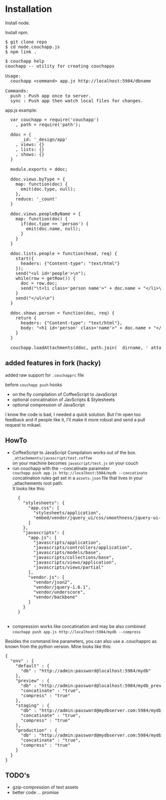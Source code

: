 # Installation

Install node.

Install npm.

<pre>
$ git clone repo
$ cd node.couchapp.js
$ npm link .
</pre>

<pre>
$ couchapp help
couchapp -- utility for creating couchapps

Usage:
  couchapp &lt;command> app.js http://localhost:5984/dbname

Commands:
  push : Push app once to server.
  sync : Push app then watch local files for changes.
</pre>

app.js example:

<pre>
  var couchapp = require('couchapp')
    , path = require('path');

  ddoc = {
      _id: '_design/app'
    , views: {}
    , lists: {}
    , shows: {} 
  }

  module.exports = ddoc;

  ddoc.views.byType = {
    map: function(doc) {
      emit(doc.type, null);
    },
    reduce: '_count'
  }

  ddoc.views.peopleByName = {
    map: function(doc) {
      if(doc.type == 'person') {
        emit(doc.name, null);
      }
    }
  }

  ddoc.lists.people = function(head, req) {
    start({
      headers: {"Content-type": "text/html"}
    });
    send("&lt;ul id='people'>\n");
    while(row = getRow()) {
      doc = row.doc;
      send("\t&lt;li class='person name'>" + doc.name + "&lt;/li>\n");
    }
    send("&lt;/ul>\n")
  }

  ddoc.shows.person = function(doc, req) {
    return {
      headers: {"Content-type": "text/html"},
      body: "&lt;h1 id='person' class='name'>" + doc.name + "&lt;/h1>\n"
    }
  }

  couchapp.loadAttachments(ddoc, path.join(__dirname, '_attachments'));
</pre>


## added features in fork (hacky)

added raw support for `.couchapprc` file

before `couchapp push` hooks

* on the fly compilation of CoffeeScript to JavaScript
* optional concatination of JavScripts & Stylesheets
* optional compression of JavaScript

I know the code is bad, I needed a quick solution. But I'm open too feedback and if
people like it, I'll make it more robust and send a pull request to mikael.

## HowTo

* CoffeeScript to JavaScript Compilation works out of the box. `_attachements/javascript/test.coffee`   
  on your machine becomes `javascript/test.js` on your couch
* run couchapp with the --concatinate parameter  
  `couchapp push app.js http://localhost:5984/mydb --concatinate`  
  concatination rules get set in a `assets.json` file that lives in your _attachements root path.  
  It looks like this:
  <pre>
    {
      "stylesheets": {
        "app.css": [
          "stylesheets/application",
          "embed/vendor/jquery_ui/css/smoothness/jquery-ui-1.8.12.custom"
        ]
      }, 
      "javascripts": {
        "app.js": [
          "javascripts/application",
          "javascripts/controllers/application",
          "javascripts/models/base",
          "javascripts/collections/base",
          "javascripts/views/application",
          "javascripts/views/partial"
        ], 
        "vendor.js": [
          "vendor/json2",
          "vendor/jquery-1.6.1",
          "vendor/underscore",
          "vendor/backbone"
        ]
      }
    }
    
  </pre>
* compression works like concatination and may be also combined  
  `couchapp push app.js http://localhost:5984/mydb --compress`
  
Besides the command line parameters, you can also use a .couchapprc as known from the python version.
Mine looks like this:

<pre>
{
  "env" : {
    "default" : {
      "db" : "http://admin:password@localhost:5984/mydb"
    },
    "preview" : {
      "db" : "http://admin:password@localhost:5984/mydb_preview",
      "concatinate" : "true",
      "compress" : "true"
    },
    "staging" : {
      "db" : "http://admin:password@mydbserver.com:5984/mydb_staging",
      "concatinate" : "true",
      "compress" : "true"
    },
    "production" : {
      "db" : "http://admin:password@mydbserver.com:5984/mydb",
      "concatinate" : "true",
      "compress" : "true"
    }
  }
}
</pre>

## TODO's

* gzip-compression of text assets
* better code ... promise